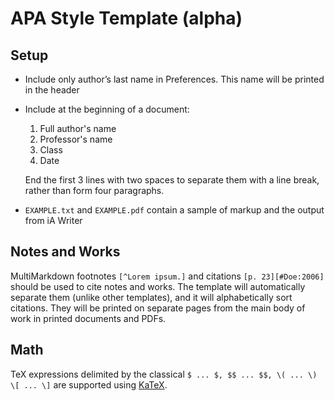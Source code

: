 # APA Style Template (alpha)

## Setup

- Include only author’s last name in Preferences. This name will be printed in the header

- Include at the beginning of a document:

	1. Full author's name
	2. Professor's name
	3. Class
	4. Date

    End the first 3 lines with two spaces to separate them with a line break, rather than form four paragraphs.
    
- `EXAMPLE.txt` and `EXAMPLE.pdf` contain a sample of markup and the output from iA Writer

## Notes and Works

MultiMarkdown footnotes `[^Lorem ipsum.]` and citations `[p. 23][#Doe:2006]` should be used to cite notes and works. The template will automatically separate them (unlike other templates), and it will alphabetically sort citations. They will be printed on separate pages from the main body of work in printed documents and PDFs.

## Math 

TeX expressions delimited by the classical `$ ... $, $$ ... $$, \( ... \) \[ ... \]` are supported using [KaTeX](https://katex.org/).